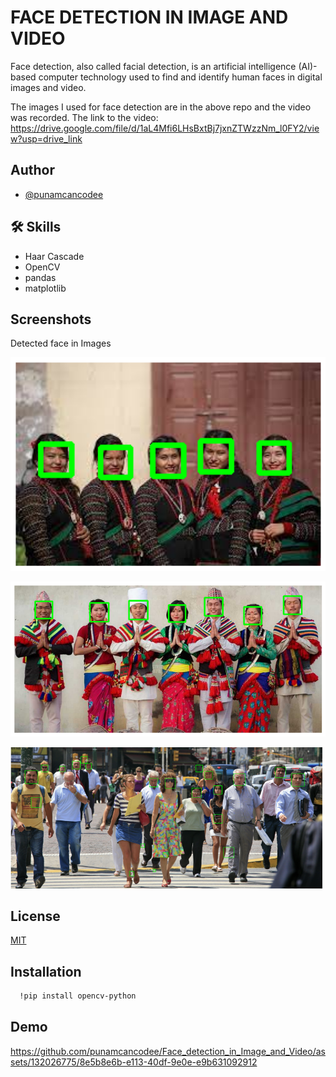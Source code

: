 
# FACE DETECTION IN IMAGE AND VIDEO
  Face detection, also called facial detection, is an artificial intelligence (AI)-based computer technology used to find and identify human faces in digital images and video.

The images I used for face detection are in the above repo and the video was recorded.
The link to the video:
https://drive.google.com/file/d/1aL4Mfi6LHsBxtBj7jxnZTWzzNm_l0FY2/view?usp=drive_link

## Author

- [@punamcancodee](https://github.com/punamcancodee)



## 🛠 Skills
- Haar Cascade
- OpenCV
- pandas
- matplotlib



## Screenshots

Detected face in Images


![App Screenshot](https://github.com/punamcancodee/Face_detection_in_Image_and_Video/blob/main/Captures/face_detected_image_1.png?raw=true)




![App Screenshot](https://github.com/punamcancodee/Face_detection_in_Image_and_Video/blob/main/Captures/face_detected_image_2.png?raw=true)




![App Screenshot](https://github.com/punamcancodee/Face_detection_in_Image_and_Video/blob/main/Captures/face_detected_image_3.png?raw=true)


## License

[MIT](https://choosealicense.com/licenses/mit/)


## Installation



```bash
  !pip install opencv-python

```
    
## Demo


https://github.com/punamcancodee/Face_detection_in_Image_and_Video/assets/132026775/8e5b8e6b-e113-40df-9e0e-e9b631092912




